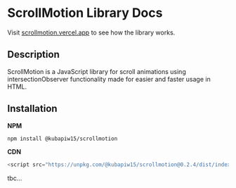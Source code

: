 # ScrollMotion Library Docs

Visit [scrollmotion.vercel.app](https://scrollmotion.vercel.app) to see how the library works.

## Description

ScrollMotion is a JavaScript library for scroll animations using intersectionObserver functionality made for easier and faster usage in HTML.

## Installation

**NPM**
```bash
npm install @kubapiw15/scrollmotion 
```

**CDN**

```js
<script src="https://unpkg.com/@kubapiw15/scrollmotion@0.2.4/dist/index.js" defer></script>
```

tbc...